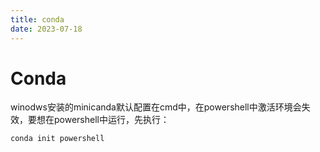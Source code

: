 ```yaml
---
title: conda
date: 2023-07-18
---
```


# Conda

winodws安装的minicanda默认配置在cmd中，在powershell中激活环境会失效，要想在powershell中运行，先执行：

```sh 
conda init powershell
```



